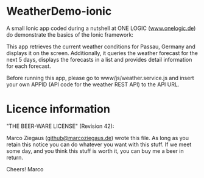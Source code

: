 # WeatherDemo-ionic

A small Ionic app coded during a nutshell at ONE LOGIC (www.onelogic.de) do demonstrate the basics of the Ionic framework:

This app retrieves the current weather conditions for Passau, Germany and displays it on the screen. Additionally, it queries the weather forecast for the next 5 days, displays the forecasts in a list and provides detail information for each forecast.

Before running this app, please go to www/js/weather.service.js and insert your own APPID (API code for the weather REST API) to the API URL.


# Licence information

"THE BEER-WARE LICENSE" (Revision 42):

Marco Ziegaus (<github@marcoziegaus.de>) wrote this file. As long as you retain this notice you can do whatever you want with this stuff. If we meet some day, and you think this stuff is worth it, you can buy me a beer in return.

Cheers! Marco
